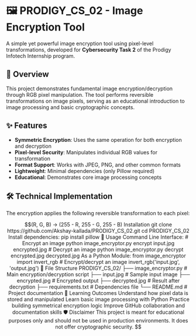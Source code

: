 # 🖼️ PRODIGY_CS_02 - Image Encryption Tool

A simple yet powerful image encryption tool using pixel-level transformations, developed for **Cybersecurity Task 2** of the Prodigy Infotech Internship program.

## 🔐 Overview

This project demonstrates fundamental image encryption/decryption through RGB pixel manipulation. The tool performs reversible transformations on image pixels, serving as an educational introduction to image processing and basic cryptographic concepts.

## ✨ Features

- **Symmetric Encryption**: Uses the same operation for both encryption and decryption
- **Pixel-level Security**: Manipulates individual RGB values for transformation
- **Format Support**: Works with JPEG, PNG, and other common formats
- **Lightweight**: Minimal dependencies (only Pillow required)
- **Educational**: Demonstrates core image processing concepts

## 🛠️ Technical Implementation

The encryption applies the following reversible transformation to each pixel:

```math
(R, G, B) → (255 - R, 255 - G, 255 - B)

Installation
git clone https://github.com/Akshay-kallada/PRODIGY_CS_02.git
cd PRODIGY_CS_02

Install dependencies:
pip install pillow

🚀 Usage

Command Line Interface:
# Encrypt an image
python image_encryptor.py encrypt input.jpg encrypted.jpg

# Decrypt an image
python image_encryptor.py decrypt encrypted.jpg decrypted.jpg

As a Python Module:
from image_encryptor import invert_rgb

# Encrypt/decrypt an image
invert_rgb('input.jpg', 'output.jpg')

📂 File Structure
PRODIGY_CS_02/
├── image_encryptor.py     # Main encryption/decryption script
├── input.jpg              # Sample input image
├── encrypted.jpg          # Encrypted output
├── decrypted.jpg          # Result after decryption
├── requirements.txt       # Dependencies file
└── README.md              # Project documentation

🎯 Learning Outcomes
Understand how pixel data is stored and manipulated
Learn basic image processing with Python
Practice building symmetrical encryption logic
Improve GitHub collaboration and documentation skills

🛡️ Disclaimer
This project is meant for educational purposes only and should not be used in production environments. It does not offer cryptographic security.
